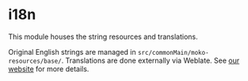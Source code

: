 # i18n

This module houses the string resources and translations.

Original English strings are managed in `src/commonMain/moko-resources/base/`. Translations are done externally via Weblate. See [our website](https://aniyomi.org/docs/contribute#translation) for more details. 
